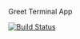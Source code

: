 Greet Terminal App

[![Build Status](https://travis-ci.org/RichardMarkRoss/greet-in-java.svg?branch=master)](https://travis-ci.org/RichardMarkRoss/greet-in-java)